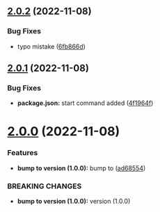 ## [2.0.2](https://github.com/AniCrad/indian-rail/compare/v2.0.1...v2.0.2) (2022-11-08)


### Bug Fixes

* typo mistake ([6fb866d](https://github.com/AniCrad/indian-rail/commit/6fb866d199a0b5fe00de6d301eb91aa05ad5a583))



## [2.0.1](https://github.com/AniCrad/indian-rail/compare/v2.0.0...v2.0.1) (2022-11-08)


### Bug Fixes

* **package.json:** start command added ([4f1964f](https://github.com/AniCrad/indian-rail/commit/4f1964fe5628c40082aad492bc8b18fb9f2acb85))



# [2.0.0](https://github.com/AniCrad/indian-rail/compare/v1.0.0...v2.0.0) (2022-11-08)


### Features

* **bump to version  (1.0.0):** bump to ([ad68554](https://github.com/AniCrad/indian-rail/commit/ad685541aec759eee665b693986de1b18270f483))


### BREAKING CHANGES

* **bump to version  (1.0.0):** version  (1.0.0)



